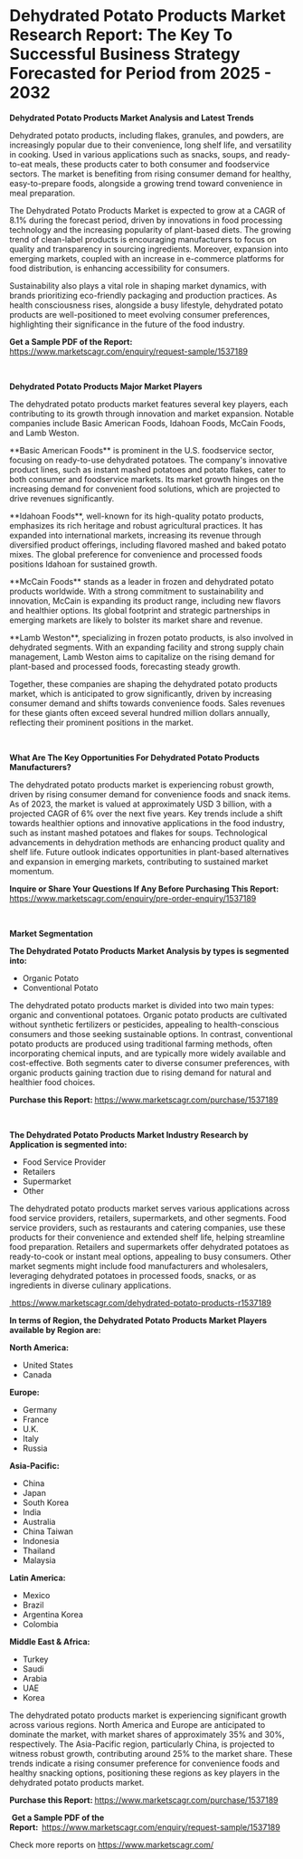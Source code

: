 <p><h1>Dehydrated Potato Products Market Research Report: The Key To Successful Business Strategy Forecasted for Period from 2025 - 2032</h1></p><p><strong>Dehydrated Potato Products Market Analysis and Latest Trends</strong></p>
<p><p>Dehydrated potato products, including flakes, granules, and powders, are increasingly popular due to their convenience, long shelf life, and versatility in cooking. Used in various applications such as snacks, soups, and ready-to-eat meals, these products cater to both consumer and foodservice sectors. The market is benefiting from rising consumer demand for healthy, easy-to-prepare foods, alongside a growing trend toward convenience in meal preparation.</p><p>The Dehydrated Potato Products Market is expected to grow at a CAGR of 8.1% during the forecast period, driven by innovations in food processing technology and the increasing popularity of plant-based diets. The growing trend of clean-label products is encouraging manufacturers to focus on quality and transparency in sourcing ingredients. Moreover, expansion into emerging markets, coupled with an increase in e-commerce platforms for food distribution, is enhancing accessibility for consumers.</p><p>Sustainability also plays a vital role in shaping market dynamics, with brands prioritizing eco-friendly packaging and production practices. As health consciousness rises, alongside a busy lifestyle, dehydrated potato products are well-positioned to meet evolving consumer preferences, highlighting their significance in the future of the food industry.</p></p>
<p><strong>Get a Sample PDF of the Report:&nbsp;</strong> <a href="https://www.marketscagr.com/enquiry/request-sample/1537189?utm_campaign=1909&utm_medium=2&utm_source=Github&utm_content=ia&utm_term=15022025&utm_id=dehydrated-potato-products">https://www.marketscagr.com/enquiry/request-sample/1537189</a></p>
<p>&nbsp;</p>
<p><strong>Dehydrated Potato Products Major Market Players</strong></p>
<p><p>The dehydrated potato products market features several key players, each contributing to its growth through innovation and market expansion. Notable companies include Basic American Foods, Idahoan Foods, McCain Foods, and Lamb Weston.</p><p>**Basic American Foods** is prominent in the U.S. foodservice sector, focusing on ready-to-use dehydrated potatoes. The company's innovative product lines, such as instant mashed potatoes and potato flakes, cater to both consumer and foodservice markets. Its market growth hinges on the increasing demand for convenient food solutions, which are projected to drive revenues significantly.</p><p>**Idahoan Foods**, well-known for its high-quality potato products, emphasizes its rich heritage and robust agricultural practices. It has expanded into international markets, increasing its revenue through diversified product offerings, including flavored mashed and baked potato mixes. The global preference for convenience and processed foods positions Idahoan for sustained growth.</p><p>**McCain Foods** stands as a leader in frozen and dehydrated potato products worldwide. With a strong commitment to sustainability and innovation, McCain is expanding its product range, including new flavors and healthier options. Its global footprint and strategic partnerships in emerging markets are likely to bolster its market share and revenue.</p><p>**Lamb Weston**, specializing in frozen potato products, is also involved in dehydrated segments. With an expanding facility and strong supply chain management, Lamb Weston aims to capitalize on the rising demand for plant-based and processed foods, forecasting steady growth.</p><p>Together, these companies are shaping the dehydrated potato products market, which is anticipated to grow significantly, driven by increasing consumer demand and shifts towards convenience foods. Sales revenues for these giants often exceed several hundred million dollars annually, reflecting their prominent positions in the market.</p></p>
<p>&nbsp;</p>
<p><strong>What Are The Key Opportunities For Dehydrated Potato Products Manufacturers?</strong></p>
<p><p>The dehydrated potato products market is experiencing robust growth, driven by rising consumer demand for convenience foods and snack items. As of 2023, the market is valued at approximately USD 3 billion, with a projected CAGR of 6% over the next five years. Key trends include a shift towards healthier options and innovative applications in the food industry, such as instant mashed potatoes and flakes for soups. Technological advancements in dehydration methods are enhancing product quality and shelf life. Future outlook indicates opportunities in plant-based alternatives and expansion in emerging markets, contributing to sustained market momentum.</p></p>
<p><strong>Inquire or Share Your Questions If Any Before Purchasing This Report:</strong> <a href="https://www.marketscagr.com/enquiry/pre-order-enquiry/1537189?utm_campaign=1909&utm_medium=2&utm_source=Github&utm_content=ia&utm_term=15022025&utm_id=dehydrated-potato-products">https://www.marketscagr.com/enquiry/pre-order-enquiry/1537189</a></p>
<p>&nbsp;</p>
<p><strong>Market Segmentation</strong></p>
<p><strong>The Dehydrated Potato Products Market Analysis by types is segmented into:</strong></p>
<p><ul><li>Organic Potato</li><li>Conventional Potato</li></ul></p>
<p><p>The dehydrated potato products market is divided into two main types: organic and conventional potatoes. Organic potato products are cultivated without synthetic fertilizers or pesticides, appealing to health-conscious consumers and those seeking sustainable options. In contrast, conventional potato products are produced using traditional farming methods, often incorporating chemical inputs, and are typically more widely available and cost-effective. Both segments cater to diverse consumer preferences, with organic products gaining traction due to rising demand for natural and healthier food choices.</p></p>
<p><strong>Purchase this Report:&nbsp;</strong><a href="https://www.marketscagr.com/purchase/1537189?utm_campaign=1909&utm_medium=2&utm_source=Github&utm_content=ia&utm_term=15022025&utm_id=dehydrated-potato-products">https://www.marketscagr.com/purchase/1537189</a></p>
<p>&nbsp;</p>
<p><strong>The Dehydrated Potato Products Market Industry Research by Application is segmented into:</strong></p>
<p><ul><li>Food Service Provider</li><li>Retailers</li><li>Supermarket</li><li>Other</li></ul></p>
<p><p>The dehydrated potato products market serves various applications across food service providers, retailers, supermarkets, and other segments. Food service providers, such as restaurants and catering companies, use these products for their convenience and extended shelf life, helping streamline food preparation. Retailers and supermarkets offer dehydrated potatoes as ready-to-cook or instant meal options, appealing to busy consumers. Other market segments might include food manufacturers and wholesalers, leveraging dehydrated potatoes in processed foods, snacks, or as ingredients in diverse culinary applications.</p></p>
<p><a href="https://www.marketscagr.com/dehydrated-potato-products-r1537189?utm_campaign=1909&utm_medium=2&utm_source=Github&utm_content=ia&utm_term=15022025&utm_id=dehydrated-potato-products">&nbsp;https://www.marketscagr.com/dehydrated-potato-products-r1537189</a></p>
<p><strong>In terms of Region, the Dehydrated Potato Products Market Players available by Region are:</strong></p>
<p>
    <p> <strong> North America: </strong>
        <ul>
            <li>United States</li>
            <li>Canada</li>
        </ul>
        </p> 
    <p> <strong> Europe: </strong>
        <ul>
            <li>Germany</li>
            <li>France</li>
            <li>U.K.</li>
            <li>Italy</li>
            <li>Russia</li>
        </ul>
        </p> 
    <p> <strong> Asia-Pacific: </strong>
        <ul>
            <li>China</li>
            <li>Japan</li>
            <li>South Korea</li>
            <li>India</li>
            <li>Australia</li>
            <li>China Taiwan</li>
            <li>Indonesia</li>
            <li>Thailand</li>
            <li>Malaysia</li>
        </ul>
        </p> 
    <p> <strong> Latin America: </strong>
        <ul>
            <li>Mexico</li>
            <li>Brazil</li>
            <li>Argentina Korea</li>
            <li>Colombia</li>
        </ul>
        </p> 
    <p> <strong> Middle East & Africa: </strong>
        <ul>
            <li>Turkey</li>
            <li>Saudi</li>
            <li>Arabia</li>
            <li>UAE</li>
            <li>Korea</li>
        </ul>
    </p>
    </p>
<p><p>The dehydrated potato products market is experiencing significant growth across various regions. North America and Europe are anticipated to dominate the market, with market shares of approximately 35% and 30%, respectively. The Asia-Pacific region, particularly China, is projected to witness robust growth, contributing around 25% to the market share. These trends indicate a rising consumer preference for convenience foods and healthy snacking options, positioning these regions as key players in the dehydrated potato products market.</p></p>
<p><strong>Purchase this Report: </strong><a href="https://www.marketscagr.com/purchase/1537189?utm_campaign=1909&utm_medium=2&utm_source=Github&utm_content=ia&utm_term=15022025&utm_id=dehydrated-potato-products">https://www.marketscagr.com/purchase/1537189</a></p>
<p>&nbsp;<strong>Get a Sample PDF of the Report:&nbsp;&nbsp;</strong><a href="https://www.marketscagr.com/enquiry/request-sample/1537189?utm_campaign=1909&utm_medium=2&utm_source=Github&utm_content=ia&utm_term=15022025&utm_id=dehydrated-potato-products">https://www.marketscagr.com/enquiry/request-sample/1537189</a></p>
<p><strong></strong></p>
<p>Check more reports on <a href="https://www.marketscagr.com/?utm_campaign=1909&utm_medium=2&utm_source=Github&utm_content=ia&utm_term=15022025&utm_id=dehydrated-potato-products">https://www.marketscagr.com/</a></p>
